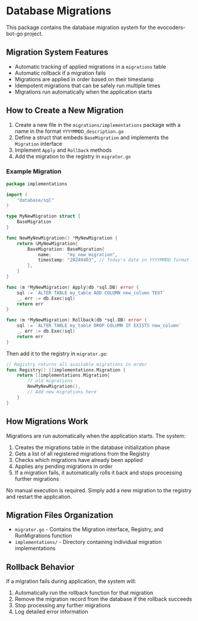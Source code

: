 # Database Migrations

This package contains the database migration system for the evocoders-bot-go project.

## Migration System Features

- Automatic tracking of applied migrations in a `migrations` table
- Automatic rollback if a migration fails
- Migrations are applied in order based on their timestamp
- Idempotent migrations that can be safely run multiple times
- Migrations run automatically when the application starts

## How to Create a New Migration

1. Create a new file in the `migrations/implementations` package with a name in the format `YYYYMMDD_description.go`
2. Define a struct that embeds `BaseMigration` and implements the `Migration` interface
3. Implement `Apply` and `Rollback` methods
4. Add the migration to the registry in `migrator.go`

### Example Migration

```go
package implementations

import (
	"database/sql"
)

type MyNewMigration struct {
	BaseMigration
}

func NewMyNewMigration() *MyNewMigration {
	return &MyNewMigration{
		BaseMigration: BaseMigration{
			name:      "my_new_migration",
			timestamp: "20240403", // Today's date in YYYYMMDD format
		},
	}
}

func (m *MyNewMigration) Apply(db *sql.DB) error {
	sql := `ALTER TABLE my_table ADD COLUMN new_column TEXT`
	_, err := db.Exec(sql)
	return err
}

func (m *MyNewMigration) Rollback(db *sql.DB) error {
	sql := `ALTER TABLE my_table DROP COLUMN IF EXISTS new_column`
	_, err := db.Exec(sql)
	return err
}
```

Then add it to the registry in `migrator.go`:

```go
// Registry returns all available migrations in order
func Registry() []implementations.Migration {
	return []implementations.Migration{
		// old migrations
		NewMyNewMigration(),
		// Add new migrations here
	}
}
```

## How Migrations Work

Migrations are run automatically when the application starts. The system:

1. Creates the migrations table in the database initialization phase
2. Gets a list of all registered migrations from the Registry
3. Checks which migrations have already been applied
4. Applies any pending migrations in order
5. If a migration fails, it automatically rolls it back and stops processing further migrations

No manual execution is required. Simply add a new migration to the registry and restart the application.

## Migration Files Organization

- `migrator.go` - Contains the Migration interface, Registry, and RunMigrations function
- `implementations/` - Directory containing individual migration implementations

## Rollback Behavior

If a migration fails during application, the system will:

1. Automatically run the rollback function for that migration
2. Remove the migration record from the database if the rollback succeeds
3. Stop processing any further migrations
4. Log detailed error information 